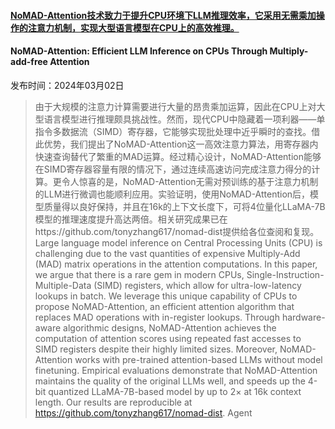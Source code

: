 #### [NoMAD-Attention技术致力于提升CPU环境下LLM推理效率，它采用无需乘加操作的注意力机制，实现大型语言模型在CPU上的高效推理。](https://arxiv.org/abs/2403.01273)
#### NoMAD-Attention: Efficient LLM Inference on CPUs Through Multiply-add-free Attention
发布时间：2024年03月02日
> 由于大规模的注意力计算需要进行大量的昂贵乘加运算，因此在CPU上对大型语言模型进行推理颇具挑战性。然而，现代CPU中隐藏着一项利器——单指令多数据流（SIMD）寄存器，它能够实现批处理中近乎瞬时的查找。借此优势，我们提出了NoMAD-Attention这一高效注意力算法，用寄存器内快速查询替代了繁重的MAD运算。经过精心设计，NoMAD-Attention能够在SIMD寄存器容量有限的情况下，通过连续高速访问完成注意力得分的计算。更令人惊喜的是，NoMAD-Attention无需对预训练的基于注意力机制的LLM进行微调也能顺利应用。实验证明，使用NoMAD-Attention后，模型质量得以良好保持，并且在16k的上下文长度下，可将4位量化LLaMA-7B模型的推理速度提升高达两倍。相关研究成果已在https://github.com/tonyzhang617/nomad-dist提供给各位查阅和复现。
> Large language model inference on Central Processing Units (CPU) is challenging due to the vast quantities of expensive Multiply-Add (MAD) matrix operations in the attention computations. In this paper, we argue that there is a rare gem in modern CPUs, Single-Instruction-Multiple-Data (SIMD) registers, which allow for ultra-low-latency lookups in batch. We leverage this unique capability of CPUs to propose NoMAD-Attention, an efficient attention algorithm that replaces MAD operations with in-register lookups. Through hardware-aware algorithmic designs, NoMAD-Attention achieves the computation of attention scores using repeated fast accesses to SIMD registers despite their highly limited sizes. Moreover, NoMAD-Attention works with pre-trained attention-based LLMs without model finetuning. Empirical evaluations demonstrate that NoMAD-Attention maintains the quality of the original LLMs well, and speeds up the 4-bit quantized LLaMA-7B-based model by up to 2$\times$ at 16k context length. Our results are reproducible at https://github.com/tonyzhang617/nomad-dist.
Agent